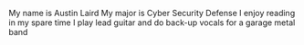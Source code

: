 My name is Austin Laird
My major is Cyber Security Defense
I enjoy reading in my spare time
I play lead guitar and do back-up vocals for a garage metal band
